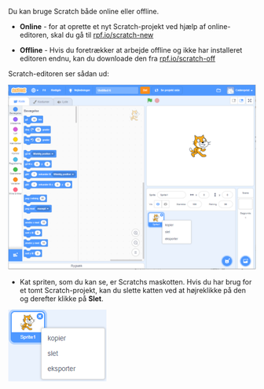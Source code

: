 Du kan bruge Scratch både online eller offline.

+ **Online** - for at oprette et nyt Scratch-projekt ved hjælp af online-editoren, skal du gå til <a href="https://rpf.io/scratch-new" target="_blank"> rpf.io/scratch-new </a>

+ **Offline** - Hvis du foretrækker at arbejde offline og ikke har installeret editoren endnu, kan du downloade den fra <a href="https://rpf.io/scratch-off" target="_blank"> rpf.io/scratch-off </a>

Scratch-editoren ser sådan ud:

![skærmbillede](images/scratch-editor.png)

+ Kat spriten, som du kan se, er Scratchs maskotten. Hvis du har brug for et tomt Scratch-projekt, kan du slette katten ved at højreklikke på den og derefter klikke på **Slet**.

![skærmbillede](images/delete.png)
